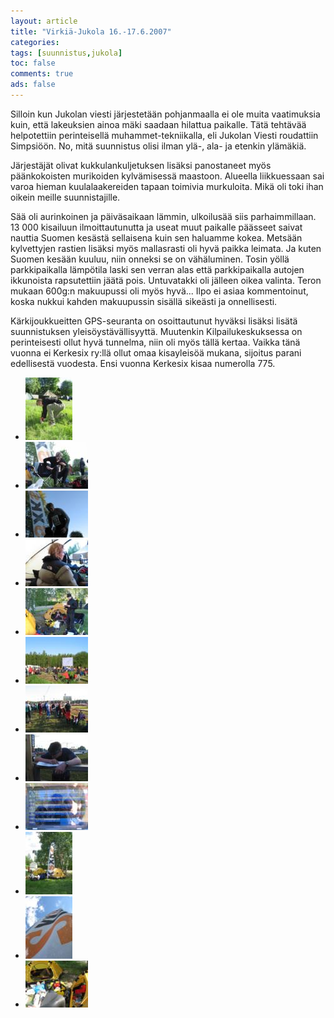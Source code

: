 ```yaml
---
layout: article 
title: "Virkiä-Jukola 16.-17.6.2007" 
categories: 
tags: [suunnistus,jukola]
toc: false 
comments: true 
ads: false 
---
```


Silloin kun Jukolan viesti järjestetään pohjanmaalla ei ole muita
vaatimuksia kuin, että lakeuksien ainoa mäki saadaan hilattua paikalle.
Tätä tehtävää helpotettiin perinteisellä muhammet-tekniikalla, eli
Jukolan Viesti roudattiin Simpsiöön. No, mitä suunnistus olisi ilman
ylä-, ala- ja etenkin ylämäkiä.

Järjestäjät olivat kukkulankuljetuksen lisäksi panostaneet myös
päänkokoisten murikoiden kylvämisessä maastoon. Alueella liikkuessaan
sai varoa hieman kuulalaakereiden tapaan toimivia murkuloita. Mikä oli
toki ihan oikein meille suunnistajille.

Sää oli aurinkoinen ja päiväsaikaan lämmin, ulkoilusää siis
parhaimmillaan. 13 000 kisailuun ilmoittautunutta ja useat muut paikalle
päässeet saivat nauttia Suomen kesästä sellaisena kuin sen haluamme
kokea. Metsään kylvettyjen rastien lisäksi myös mallasrasti oli hyvä
paikka leimata. Ja kuten Suomen kesään kuuluu, niin onneksi se on
vähäluminen. Tosin yöllä parkkipaikalla lämpötila laski sen verran alas
että parkkipaikalla autojen ikkunoista rapsutettiin jäätä pois.
Untuvatakki oli jälleen oikea valinta. Teron mukaan 600g:n makuupussi
oli myös hyvä... Ilpo ei asiaa kommentoinut, koska nukkui kahden
makuupussin sisällä sikeästi ja onnellisesti.

Kärkijoukkueitten GPS-seuranta on osoittautunut hyväksi lisäksi lisätä
suunnistuksen yleisöystävällisyyttä. Muutenkin Kilpailukeskuksessa on
perinteisesti ollut hyvä tunnelma, niin oli myös tällä kertaa. Vaikka
tänä vuonna ei Kerkesix ry:llä ollut omaa kisayleisöä mukana, sijoitus
parani edellisestä vuodesta. Ensi vuonna Kerkesix kisaa numerolla 775.

<div class="th-grid image-gallery" markdown="1">

-   [![](/images/jukola-2007/Thumbnails/jukola%20003.jpg)](/images/jukola-2007/jukola%20003.jpg)
-   [![](/images/jukola-2007/Thumbnails/jukola%20006.jpg)](/images/jukola-2007/jukola%20006.jpg)
-   [![](/images/jukola-2007/Thumbnails/jukola%20008.jpg)](/images/jukola-2007/jukola%20008.jpg)
-   [![](/images/jukola-2007/Thumbnails/jukola%20010.jpg)](/images/jukola-2007/jukola%20010.jpg)
-   [![](/images/jukola-2007/Thumbnails/jukola%20012.jpg)](/images/jukola-2007/jukola%20012.jpg)
-   [![](/images/jukola-2007/Thumbnails/jukola%20015.jpg)](/images/jukola-2007/jukola%20015.jpg)
-   [![](/images/jukola-2007/Thumbnails/jukola%20019.jpg)](/images/jukola-2007/jukola%20019.jpg)
-   [![](/images/jukola-2007/Thumbnails/jukola%20020.jpg)](/images/jukola-2007/jukola%20020.jpg)
-   [![](/images/jukola-2007/Thumbnails/jukola%20022.jpg)](/images/jukola-2007/jukola%20022.jpg)
-   [![](/images/jukola-2007/Thumbnails/jukola%20025.jpg)](/images/jukola-2007/jukola%20025.jpg)
-   [![](/images/jukola-2007/Thumbnails/jukola%20026.jpg)](/images/jukola-2007/jukola%20026.jpg)
-   [![](/images/jukola-2007/Thumbnails/jukola%20028.jpg)](/images/jukola-2007/jukola%20028.jpg)

</div>
